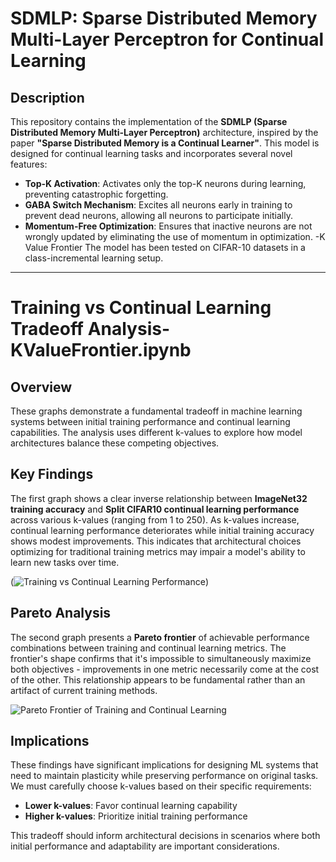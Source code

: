 # SDMLP: Sparse Distributed Memory Multi-Layer Perceptron for Continual Learning

## Description
This repository contains the implementation of the **SDMLP (Sparse Distributed Memory Multi-Layer Perceptron)** architecture, inspired by the paper **"Sparse Distributed Memory is a Continual Learner"**. This model is designed for continual learning tasks and incorporates several novel features:
- **Top-K Activation**: Activates only the top-K neurons during learning, preventing catastrophic forgetting.
- **GABA Switch Mechanism**: Excites all neurons early in training to prevent dead neurons, allowing all neurons to participate initially.
- **Momentum-Free Optimization**: Ensures that inactive neurons are not wrongly updated by eliminating the use of momentum in optimization.
-K Value Frontier
The model has been tested on CIFAR-10 datasets in a class-incremental learning setup.

---
# Training vs Continual Learning Tradeoff Analysis- KValueFrontier.ipynb

## Overview
These graphs demonstrate a fundamental tradeoff in machine learning systems between initial training performance and continual learning capabilities. The analysis uses different k-values to explore how model architectures balance these competing objectives.

## Key Findings
The first graph shows a clear inverse relationship between **ImageNet32 training accuracy** and **Split CIFAR10 continual learning performance** across various k-values (ranging from 1 to 250). As k-values increase, continual learning performance deteriorates while initial training accuracy shows modest improvements. This indicates that architectural choices optimizing for traditional training metrics may impair a model's ability to learn new tasks over time.

(![Training vs Continual Learning Performance](https://github.com/user-attachments/assets/b4cb74c2-f44a-4414-b4f2-d75f30e8aca2))

## Pareto Analysis
The second graph presents a **Pareto frontier** of achievable performance combinations between training and continual learning metrics. The frontier's shape confirms that it's impossible to simultaneously maximize both objectives - improvements in one metric necessarily come at the cost of the other. This relationship appears to be fundamental rather than an artifact of current training methods.

![Pareto Frontier of Training and Continual Learning](path/to/your/second-graph.png)

## Implications
These findings have significant implications for designing ML systems that need to maintain plasticity while preserving performance on original tasks. We must carefully choose k-values based on their specific requirements:
- **Lower k-values**: Favor continual learning capability
- **Higher k-values**: Prioritize initial training performance

This tradeoff should inform architectural decisions in scenarios where both initial performance and adaptability are important considerations.
